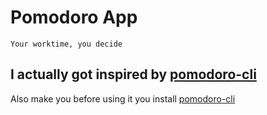# Pomodoro App

`Your worktime, you decide`

## I actually got inspired by [pomodoro-cli](https://github.com/open-pomodoro/openpomodoro-cli)

Also make you before using it you install [pomodoro-cli](https://github.com/open-pomodoro/openpomodoro-cli)